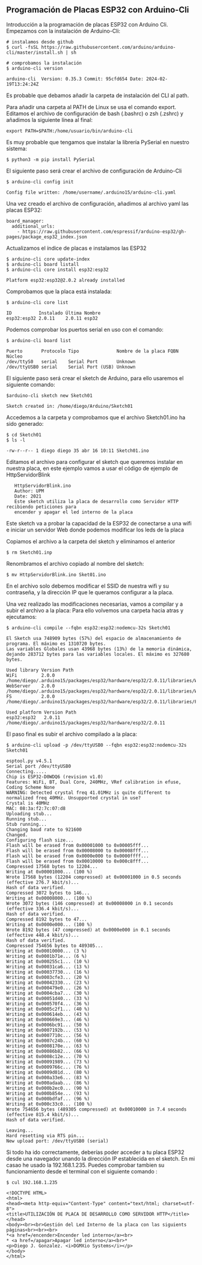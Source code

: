 ## Programación de Placas ESP32 con Arduino-Cli

Introducción a la programación de placas ESP32 con Arduino Cli.
Empezamos con la instalación de Arduino-Cli:

```
# instalamos desde github
$ curl -fsSL https://raw.githubusercontent.com/arduino/arduino-cli/master/install.sh | sh

# comprobamos la instalación
$ arduino-cli version

arduino-cli  Version: 0.35.3 Commit: 95cfd654 Date: 2024-02-19T13:24:24Z

```
Es probable que debamos añadir la carpeta de instalación del CLI al path.

Para añadir una carpeta al PATH de Linux se usa el comando export.
Editamos el archivo de configuración de bash (.bashrc) o zsh (.zshrc) y añadimos la siguiente línea al final:
```
export PATH=$PATH:/home/usuario/bin/arduino-cli
```
Es muy probable que tengamos que instalar la librería PySerial en nuestro sistema:
```
$ python3 -m pip install PySerial
```
El siguiente paso será crear el archivo de configuración de Arduino-Cli
```
$ arduino-cli config init

Config file written: /home/username/.arduino15/arduino-cli.yaml
```
Una vez creado el archivo de configuración, añadimos al archivo yaml las placas ESP32:
```
board_manager:
  additional_urls:
    - https://raw.githubusercontent.com/espressif/arduino-esp32/gh-pages/package_esp32_index.json

```
Actualizamos el índice de placas e instalamos las ESP32

```
$ arduino-cli core update-index
$ arduino-cli board listall
$ arduino-cli core install esp32:esp32

Platform esp32:esp32@2.0.2 already installed
```
Comprobamos que la placa está instalada:
```
$ arduino-cli core list

ID          Instalado Última Nombre
esp32:esp32 2.0.11    2.0.11 esp32
```
Podemos comprobar los puertos serial en uso con el comando:
```
$ arduino-cli board list

Puerto       Protocolo Tipo              Nombre de la placa FQBN Núcleo
/dev/ttyS0   serial    Serial Port       Unknown
/dev/ttyUSB0 serial    Serial Port (USB) Unknown
```
El siguiente paso será crear el sketch de Arduino, para ello usaremos el siguiente comando:
```
$arduino-cli sketch new Sketch01

Sketch created in: /home/diego/Arduino/Sketch01

```
Accedemos a la carpeta y comprobamos que el archivo Sketch01.ino ha sido generado:
```
$ cd Sketch01
$ ls -l 

-rw-r--r-- 1 diego diego 35 abr 16 10:11 Sketch01.ino
```
Editamos el archivo para configurar el sketch que queremos instalar en nuestra placa, en este ejemplo vamos a usar el código de ejemplo de HttpServidorBlink
```   
   HttpServidorBlink.ino
   Author: UPM
   Date: 2021
   Este sketch utiliza la placa de desarrollo como Servidor HTTP recibiendo peticiones para
   encender y apagar el led interno de la placa
```
Este sketch va a probar la capacidad de la ESP32 de conectarse a una wifi e iniciar un servidor Web donde podemos modificar los leds de la placa

Copiamos el archivo a la carpeta del sketch y eliminamos el anterior
```
$ rm Sketch01.inp
```
Renombramos el archivo copiado al nombre del sketch:
```
$ mv HttpServidorBlink.ino Sket01.ino
```
En el archivo solo debemos modificar el SSID de nuestra wifi y su contraseña, y la dirección IP que le queramos configurar a la placa.

Una vez realizado las modificaciones necesarias, vamos a compilar y a subir el archivo a la placa:
Para ello volvemos una carpeta hacia atras y ejecutamos:
```
$ arduino-cli compile --fqbn esp32:esp32:nodemcu-32s Sketch01

El Sketch usa 748909 bytes (57%) del espacio de almacenamiento de programa. El máximo es 1310720 bytes.
Las variables Globales usan 43968 bytes (13%) de la memoria dinámica, dejando 283712 bytes para las variables locales. El máximo es 327680 bytes.

Used library Version Path
WiFi         2.0.0   /home/diego/.arduino15/packages/esp32/hardware/esp32/2.0.11/libraries/WiFi
WebServer    2.0.0   /home/diego/.arduino15/packages/esp32/hardware/esp32/2.0.11/libraries/WebServer
FS           2.0.0   /home/diego/.arduino15/packages/esp32/hardware/esp32/2.0.11/libraries/FS

Used platform Version Path
esp32:esp32   2.0.11  /home/diego/.arduino15/packages/esp32/hardware/esp32/2.0.11
```
El paso final es subir el archivo compilado a la placa:
```
$ arduino-cli upload -p /dev/ttyUSB0 --fqbn esp32:esp32:nodemcu-32s Sketch01

esptool.py v4.5.1
Serial port /dev/ttyUSB0
Connecting.....
Chip is ESP32-D0WDQ6 (revision v1.0)
Features: WiFi, BT, Dual Core, 240MHz, VRef calibration in efuse, Coding Scheme None
WARNING: Detected crystal freq 41.01MHz is quite different to normalized freq 40MHz. Unsupported crystal in use?
Crystal is 40MHz
MAC: 08:3a:f2:7c:07:d8
Uploading stub...
Running stub...
Stub running...
Changing baud rate to 921600
Changed.
Configuring flash size...
Flash will be erased from 0x00001000 to 0x00005fff...
Flash will be erased from 0x00008000 to 0x00008fff...
Flash will be erased from 0x0000e000 to 0x0000ffff...
Flash will be erased from 0x00010000 to 0x000c8fff...
Compressed 17568 bytes to 12204...
Writing at 0x00001000... (100 %)
Wrote 17568 bytes (12204 compressed) at 0x00001000 in 0.5 seconds (effective 276.7 kbit/s)...
Hash of data verified.
Compressed 3072 bytes to 146...
Writing at 0x00008000... (100 %)
Wrote 3072 bytes (146 compressed) at 0x00008000 in 0.1 seconds (effective 336.4 kbit/s)...
Hash of data verified.
Compressed 8192 bytes to 47...
Writing at 0x0000e000... (100 %)
Wrote 8192 bytes (47 compressed) at 0x0000e000 in 0.1 seconds (effective 448.4 kbit/s)...
Hash of data verified.
Compressed 754656 bytes to 489305...
Writing at 0x00010000... (3 %)
Writing at 0x0001b71e... (6 %)
Writing at 0x000255c1... (10 %)
Writing at 0x00031ca6... (13 %)
Writing at 0x00037730... (16 %)
Writing at 0x0003cfe3... (20 %)
Writing at 0x00042330... (23 %)
Writing at 0x000479e0... (26 %)
Writing at 0x0004cba7... (30 %)
Writing at 0x00051d40... (33 %)
Writing at 0x000570f4... (36 %)
Writing at 0x0005c2f1... (40 %)
Writing at 0x000614eb... (43 %)
Writing at 0x000669e3... (46 %)
Writing at 0x0006bc91... (50 %)
Writing at 0x0007192b... (53 %)
Writing at 0x0007710c... (56 %)
Writing at 0x0007c24b... (60 %)
Writing at 0x0008170e... (63 %)
Writing at 0x00086b82... (66 %)
Writing at 0x0008c12e... (70 %)
Writing at 0x00091989... (73 %)
Writing at 0x0009766c... (76 %)
Writing at 0x0009d01d... (80 %)
Writing at 0x000a33e6... (83 %)
Writing at 0x000adaab... (86 %)
Writing at 0x000b2ec0... (90 %)
Writing at 0x000b854e... (93 %)
Writing at 0x000bdfaf... (96 %)
Writing at 0x000c33c0... (100 %)
Wrote 754656 bytes (489305 compressed) at 0x00010000 in 7.4 seconds (effective 815.4 kbit/s)...
Hash of data verified.

Leaving...
Hard resetting via RTS pin...
New upload port: /dev/ttyUSB0 (serial)

```
Si todo ha ido correctamente, deberías poder acceder a tu placa ESP32 desde una navegador unando la dirección IP establecida en el sketch. En mi casao he usado la 192.168.1.235. Puedes comprobar tambien su funcionamiento desde el terminal con el siguiente comando :
```
$ cul 192.168.1.235

<!DOCTYPE HTML>
<html>
<head><meta http-equiv="Content-Type" content="text/html; charset=utf-8">
<title>UTILIZACIÓN DE PLACA DE DESARROLLO COMO SERVIDOR HTTP</title>
</head>
<body><br><br>Gestión del Led Interno de la placa con las siguients páginas<br><br><br>
*<a href=/encender>Encender led interno</a><br>
* <a href=/apagar>Apagar led interno</a><br>*
<p>Diego J. Gonzaĺez. <i>DGMXio Systems</i></p>
</body>
</html>

